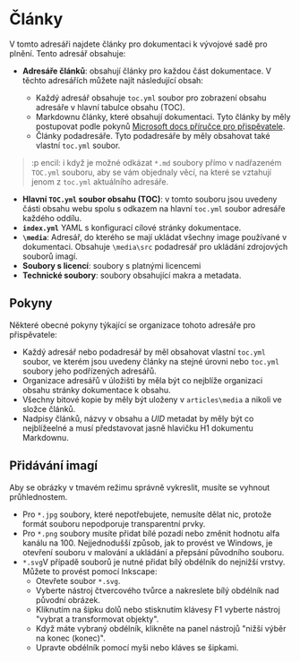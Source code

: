 # <a name="articles"></a>Články

V tomto adresáři najdete články pro dokumentaci k vývojové sadě pro plnění. Tento adresář obsahuje:

- **Adresáře článků**: obsahují články pro každou část dokumentace. V těchto adresářích můžete najít následující obsah:
  
  - Každý adresář obsahuje `toc.yml` soubor pro zobrazení obsahu adresáře v hlavní tabulce obsahu (TOC).
  - Markdownu články, které obsahují dokumentaci. Tyto články by měly postupovat podle pokynů [Microsoft docs příručce pro přispěvatele](https://docs.microsoft.com/en-us/contribute/).
  - Články podadresáře. Tyto podadresáře by měly obsahovat také vlastní `toc.yml` soubor.

> :p encil: i když je možné odkázat `*.md` soubory přímo v nadřazeném `TOC.yml` souboru, aby se vám objednaly věcí, na které se vztahují jenom z `toc.yml` aktuálního adresáře.

- **Hlavní `TOC.yml` soubor obsahu (TOC)**: v tomto souboru jsou uvedeny části obsahu webu spolu s odkazem na hlavní `toc.yml` soubor adresáře každého oddílu.
- **`index.yml`** YAML s konfigurací cílové stránky dokumentace.
- **`\media`**: Adresář, do kterého se mají ukládat všechny image používané v dokumentaci. Obsahuje `\media\src` podadresář pro ukládání zdrojových souborů imagí.
- **Soubory s licencí**: soubory s platnými licencemi
- **Technické soubory**: soubory obsahující makra a metadata.

## <a name="guidelines"></a>Pokyny

Některé obecné pokyny týkající se organizace tohoto adresáře pro přispěvatele:

- Každý adresář nebo podadresář by měl obsahovat vlastní `toc.yml` soubor, ve kterém jsou uvedeny články na stejné úrovni nebo `toc.yml` soubory jeho podřízených adresářů.
- Organizace adresářů v úložišti by měla být co nejblíže organizaci obsahu stránky dokumentace k obsahu.
- Všechny bitové kopie by měly být uloženy v `articles\media` a nikoli ve složce článků.
- Nadpisy článků, názvy v obsahu a *UID* metadat by měly být co nejblížeelné a musí představovat jasně hlavičku H1 dokumentu Markdownu.

## <a name="adding-images"></a>Přidávání imagí

Aby se obrázky v tmavém režimu správně vykreslit, musíte se vyhnout průhlednostem.
- Pro `*.jpg` soubory, které nepotřebujete, nemusíte dělat nic, protože formát souboru nepodporuje transparentní prvky.
- Pro `*.png` soubory musíte přidat bílé pozadí nebo změnit hodnotu alfa kanálu na 100. Nejjednodušší způsob, jak to provést ve Windows, je otevření souboru v malování a ukládání a přepsání původního souboru.
- `*.svg`V případě souborů je nutné přidat bílý obdélník do nejnižší vrstvy. Můžete to provést pomocí Inkscape:
  - Otevřete soubor `*.svg`.
  - Vyberte nástroj čtvercového tvůrce a nakreslete bílý obdélník nad původní obrázek.
  - Kliknutím na šipku dolů nebo stisknutím klávesy F1 vyberte nástroj "vybrat a transformovat objekty".
  - Když máte vybraný obdélník, klikněte na panel nástrojů "nižší výběr na konec (konec)".
  - Upravte obdélník pomocí myši nebo kláves se šipkami.
